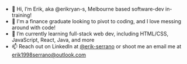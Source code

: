 - 👋 Hi, I’m Erik, aka @erikryan-s, Melbourne based software-dev in-training!
- 🏦 I'm a finance graduate looking to pivot to coding, and I love messing around with code!
- 📙 I’m currently learning full-stack web dev, including HTML/CSS, JavaScript, React, Java, and more
- 📫 Reach out on LinkedIn at [@erik-serrano](https://www.linkedin.com/in/erik-serrano/) or shoot me an email me at erik1998serrano@outlook.com
